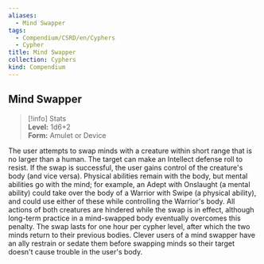 ```yaml
---
aliases:
  - Mind Swapper
tags:
  - Compendium/CSRD/en/Cyphers
  - Cypher
title: Mind Swapper
collection: Cyphers
kind: Compendium
---
```

## Mind Swapper  
>[!info] Stats  
> **Level:** 1d6+2  
> **Form:** Amulet or Device
  
The user attempts to swap minds with a creature within short range that is no larger than a human. The target can make an Intellect defense roll to resist. If the swap is successful, the user gains control of the creature's body (and vice versa). Physical abilities remain with the body, but mental abilities go with the mind; for example, an Adept with Onslaught (a mental ability) could take over the body of a Warrior with Swipe (a physical ability), and could use either of these while controlling the Warrior's body. All actions of both creatures are hindered while the swap is in effect, although long-term practice in a mind-swapped body eventually overcomes this penalty. The swap lasts for one hour per cypher level, after which the two minds return to their previous bodies. Clever users of a mind swapper have an ally restrain or sedate them before swapping minds so their target doesn't cause trouble in the user's body.